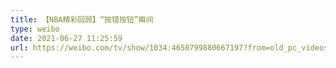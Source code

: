 ```yaml
---
title: 【NBA精彩回顾】“按错按钮”瞬间
type: weibo
date: 2021-06-27 11:25:59
url: https://weibo.com/tv/show/1034:4650799880667197?from=old_pc_videoshow
---
```


<!-- more -->